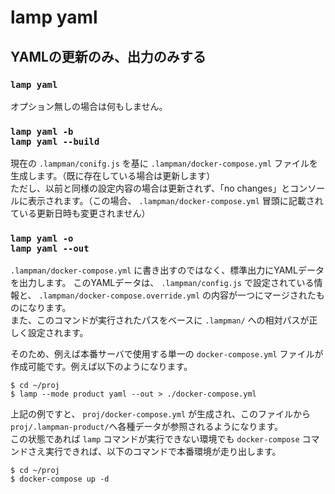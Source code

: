 
# lamp yaml

## YAMLの更新のみ、出力のみする

### `lamp yaml`

オプション無しの場合は何もしません。

### `lamp yaml -b`<br>`lamp yaml --build`

現在の `.lampman/conifg.js` を基に `.lampman/docker-compose.yml` ファイルを生成します。（既に存在している場合は更新します）  
ただし、以前と同様の設定内容の場合は更新されず、「no changes」とコンソールに表示されます。（この場合、 `.lampman/docker-compose.yml` 冒頭に記載されている更新日時も変更されません）

### `lamp yaml -o`<br>`lamp yaml --out`

`.lampman/docker-compose.yml` に書き出すのではなく、標準出力にYAMLデータを出力します。
このYAMLデータは、 `.lampman/config.js` で設定されている情報と、 `.lampman/docker-compose.override.yml` の内容が一つにマージされたものになります。  
また、このコマンドが実行されたパスをベースに `.lampman/` への相対パスが正しく設定されます。

そのため、例えば本番サーバで使用する単一の `docker-compose.yml` ファイルが作成可能です。例えば以下のようになります。

```
$ cd ~/proj
$ lamp --mode product yaml --out > ./docker-compose.yml
```

上記の例ですと、 `proj/docker-compose.yml` が生成され、このファイルから `proj/.lampman-product/`へ各種データが参照されるようになります。  
この状態であれば `lamp` コマンドが実行できない環境でも `docker-compose` コマンドさえ実行できれば、以下のコマンドで本番環境が走り出します。

```
$ cd ~/proj
$ docker-compose up -d
```
